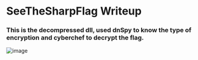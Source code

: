 # SeeTheSharpFlag Writeup

### This is the decompressed dll, used dnSpy to know the type of encryption and cyberchef to decrypt the flag.

![image](https://user-images.githubusercontent.com/48673505/140649162-d57c7ce0-06f0-4cb7-ae1e-97eb2c51a047.png)
